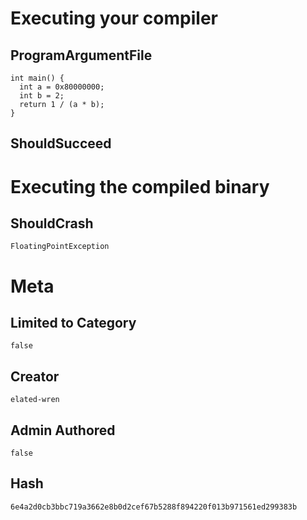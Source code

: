 # Executing your compiler

## ProgramArgumentFile

```
int main() {
  int a = 0x80000000;
  int b = 2;
  return 1 / (a * b);
}
```

## ShouldSucceed

# Executing the compiled binary

## ShouldCrash

```
FloatingPointException
```

# Meta

## Limited to Category

```
false
```

## Creator

```
elated-wren
```

## Admin Authored

```
false
```

## Hash

```
6e4a2d0cb3bbc719a3662e8b0d2cef67b5288f894220f013b971561ed299383b
```
